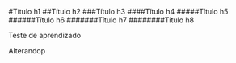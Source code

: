 #Título h1 
##Título h2 
###Título h3 
####Título h4 
#####Título h5 
######Título h6 
#######Título h7 
########Título h8 

Teste de aprendizado

Alterandop
